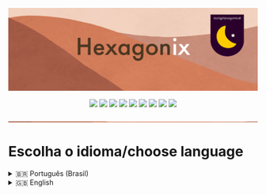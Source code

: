 <p align="center">
<img src="https://github.com/hexagonix/Doc/blob/main/Img/banner.png">
</p>

<div align="center">

![](https://img.shields.io/github/license/hexagonix/Doc.svg)
![](https://img.shields.io/github/stars/hexagonix/Doc.svg)
![](https://img.shields.io/github/issues/hexagonix/Doc.svg)
![](https://img.shields.io/github/issues-closed/hexagonix/Doc.svg)
![](https://img.shields.io/github/issues-pr/hexagonix/Doc.svg)
![](https://img.shields.io/github/issues-pr-closed/hexagonix/Doc.svg)
![](https://img.shields.io/github/downloads/hexagonix/Doc/total.svg)
![](https://img.shields.io/github/release/hexagonix/Doc.svg)
[![](https://img.shields.io/twitter/follow/hexagonixOS.svg?style=social&label=Follow%20%40HexagonixOS)](https://twitter.com/hexagonixOS)

</div>

<!-- Vai funcionar como <hr> -->

<img src="https://github.com/hexagonix/Doc/blob/main/Img/hr.png" width="100%" height="2px" />

# Escolha o idioma/choose language
 
<details title="Português (Brasil)" align='left'>
<br>
<summary align='left'>🇧🇷 Português (Brasil)</summary>

> **A documentação está em construção.**

* 1️⃣ [Documentação do Hexagonix](https://github.com/hexagonix/Doc/tree/main/Hexagonix/Hexagonix.pt.md)
* 2️⃣ [Documentação do Hexagon](https://github.com/hexagonix/Doc/tree/main/Hexagon/README.pt.md)
* 3️⃣ [Documentação do HBoot](https://github.com/hexagonix/Doc/tree/main/HBoot/README.pt.md) 
* ⚒️ [Construir o sistema](https://github.com/hexagonix/build/blob/main/README.pt.md)

</details>

<details title="English" align='left'>
<br>
<summary align='left'>🇬🇧 English</summary>

> **The documentation is under constrution.**

* 1️⃣ [Hexagonix Documentation](https://github.com/hexagonix/Doc/tree/main/Hexagonix/Hexagonix.en.md)
* 2️⃣ [Hexagon Documentation](https://github.com/hexagonix/Doc/tree/main/Hexagon/README.en.md)
* 3️⃣ [HBoot Documentation](https://github.com/hexagonix/Doc/tree/main/HBoot/README.en.md)
* ⚒️ [Build the system](https://github.com/hexagonix/build/blob/main/README.en.md)

</details>

<!--

Versão deste arquivo: 1.0

-->
